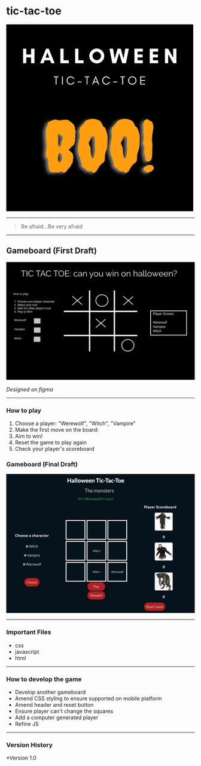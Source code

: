# tic-tac-toe
<img src="images/HalloweenLogo.jpg" alt="Halloween Tic-tac-toe"/>

---

> Be afraid...Be very afraid

---
## Gameboard (First Draft)
<img src="images/TicTacToe.png" alt="TicTacToe board"/>

*Designed on figma*

---
### How to play
1. Choose a player: "Werewolf", "Witch", "Vampire"
2. Make the first move on the board:
3. Aim to win!
4. Reset the game to play again
5. Check your player's scoreboard

### Gameboard (Final Draft)
<img src="images/GameAction.jpg" alt="TicTacToe board"/>

---
### Important Files
* css
* javascript
* html

---
### How to develop the game
* Develop another gameboard
* Amend CSS styling to ensure supported on mobile platform
* Amend header and reset button
* Ensure player can't change the squares
* Add a computer generated player
* Refine JS

---
### Version History
*Version 1.0
